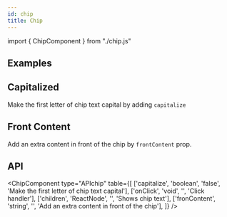 ```yaml
---
id: chip
title: Chip
---
```


import { ChipComponent } from "./chip.js"

## Examples

<ChipComponent type="example" />

## Capitalized

<p>Make the first letter of chip text capital by adding <code>capitalize</code></p>
<ChipComponent type="capitalize" />

## Front Content

<p>Add an extra content in front of the chip by <code>frontContent</code> prop.</p>
<ChipComponent type="frontContent" />

## API

<ChipComponent type="APIchip" table={[
    ['capitalize', 'boolean', 'false', 'Make the first letter of chip text capital'],
    ['onClick', 'void', '', 'Click handler'],
    ['children', 'ReactNode', '', 'Shows chip text'],
    ['fronContent', 'string', '', 'Add an extra content in front of the chip'],
]} />
